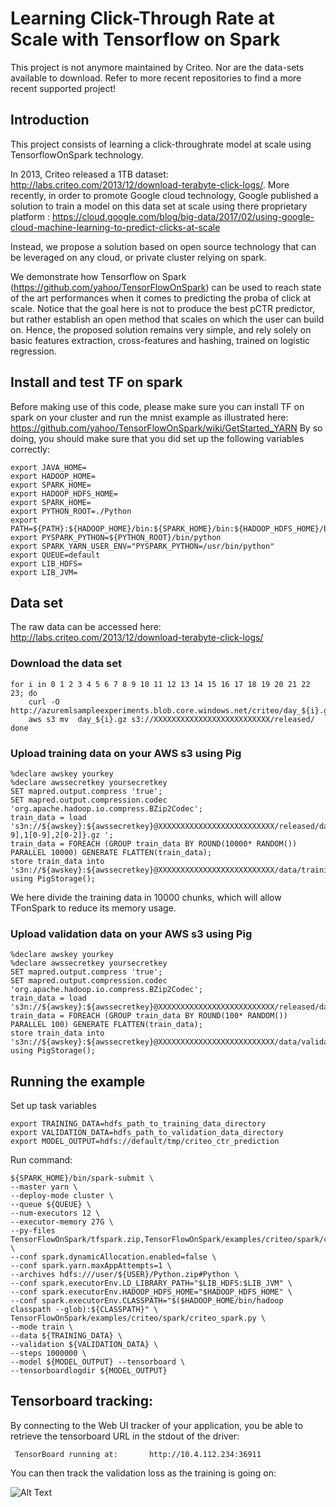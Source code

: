 # Learning Click-Through Rate at Scale with Tensorflow on Spark
This project is not anymore maintained by Criteo. Nor are the data-sets available to download. Refer to more recent repositories to find a more recent supported project!

## Introduction 
This project consists of learning a click-throughrate model at scale using TensorflowOnSpark technology.

In 2013, Criteo released a 1TB dataset: http://labs.criteo.com/2013/12/download-terabyte-click-logs/. 
More recently, in order to promote Google cloud technology, Google published a solution to train a model on this data set at scale using there proprietary platform : https://cloud.google.com/blog/big-data/2017/02/using-google-cloud-machine-learning-to-predict-clicks-at-scale 

Instead, we propose a solution based on open source technology that can be leveraged on any cloud, 
or private cluster relying on spark.

We demonstrate how Tensorflow on Spark (https://github.com/yahoo/TensorFlowOnSpark) can be used to reach state of the art performances when it comes to predicting the proba of click at scale.
Notice that the goal here is not to produce the best pCTR predictor, but rather establish an open method that scales on which the user can build on.
Hence, the proposed solution remains very simple, and rely solely on basic features extraction, cross-features and hashing, trained on logistic regression.

## Install and test TF on spark
Before making use of this code, please make sure you can install TF on spark on your cluster and
run the mnist example as illustrated here:
https://github.com/yahoo/TensorFlowOnSpark/wiki/GetStarted_YARN
By so doing, you should make sure that you did set up the following variables correctly:

```
export JAVA_HOME=
export HADOOP_HOME=
export SPARK_HOME=
export HADOOP_HDFS_HOME=
export SPARK_HOME=
export PYTHON_ROOT=./Python
export PATH=${PATH}:${HADOOP_HOME}/bin:${SPARK_HOME}/bin:${HADOOP_HDFS_HOME}/bin:${SPARK_HOME}/bin:${PYTHON_ROOT}/bin
export PYSPARK_PYTHON=${PYTHON_ROOT}/bin/python
export SPARK_YARN_USER_ENV="PYSPARK_PYTHON=/usr/bin/python"
export QUEUE=default
export LIB_HDFS=
export LIB_JVM=
```

## Data set

The raw data can be accessed here: http://labs.criteo.com/2013/12/download-terabyte-click-logs/

### Download the data set
```
for i in 0 1 2 3 4 5 6 7 8 9 10 11 12 13 14 15 16 17 18 19 20 21 22 23; do
	curl -O http://azuremlsampleexperiments.blob.core.windows.net/criteo/day_${i}.gz
	aws s3 mv  day_${i}.gz s3://XXXXXXXXXXXXXXXXXXXXXXXXXX/released/
done
```

### Upload training data on your AWS s3 using Pig

```
%declare awskey yourkey
%declare awssecretkey yoursecretkey
SET mapred.output.compress 'true';
SET mapred.output.compression.codec 'org.apache.hadoop.io.compress.BZip2Codec';
train_data = load 's3n://${awskey}:${awssecretkey}@XXXXXXXXXXXXXXXXXXXXXXXXXX/released/day_{[0-9],1[0-9],2[0-2]}.gz ';
train_data = FOREACH (GROUP train_data BY ROUND(10000* RANDOM()) PARALLEL 10000) GENERATE FLATTEN(train_data); 
store train_data into 's3n://${awskey}:${awssecretkey}@XXXXXXXXXXXXXXXXXXXXXXXXXX/data/training/' using PigStorage();
```
We here divide the training data in 10000 chunks, which will allow TFonSpark to reduce its memory usage.

### Upload validation data on your AWS s3 using Pig
```
%declare awskey yourkey
%declare awssecretkey yoursecretkey
SET mapred.output.compress 'true';
SET mapred.output.compression.codec 'org.apache.hadoop.io.compress.BZip2Codec';
train_data = load 's3n://${awskey}:${awssecretkey}@XXXXXXXXXXXXXXXXXXXXXXXXXX/released/day_23.gz';
train_data = FOREACH (GROUP train_data BY ROUND(100* RANDOM()) PARALLEL 100) GENERATE FLATTEN(train_data); 
store train_data into 's3n://${awskey}:${awssecretkey}@XXXXXXXXXXXXXXXXXXXXXXXXXX/data/validation' using PigStorage();
```






## Running the example

Set up task variables 
```
export TRAINING_DATA=hdfs_path_to_training_data_directory
export VALIDATION_DATA=hdfs_path_to_validation_data_directory
export MODEL_OUTPUT=hdfs://default/tmp/criteo_ctr_prediction
```
Run command:

```
${SPARK_HOME}/bin/spark-submit \
--master yarn \
--deploy-mode cluster \
--queue ${QUEUE} \
--num-executors 12 \
--executor-memory 27G \
--py-files TensorFlowOnSpark/tfspark.zip,TensorFlowOnSpark/examples/criteo/spark/criteo_dist.py \
--conf spark.dynamicAllocation.enabled=false \
--conf spark.yarn.maxAppAttempts=1 \
--archives hdfs:///user/${USER}/Python.zip#Python \
--conf spark.executorEnv.LD_LIBRARY_PATH="$LIB_HDFS:$LIB_JVM" \
--conf spark.executorEnv.HADOOP_HDFS_HOME="$HADOOP_HDFS_HOME" \
--conf spark.executorEnv.CLASSPATH="$($HADOOP_HOME/bin/hadoop classpath --glob):${CLASSPATH}" \
TensorFlowOnSpark/examples/criteo/spark/criteo_spark.py \
--mode train \
--data ${TRAINING_DATA} \
--validation ${VALIDATION_DATA} \
--steps 1000000 \
--model ${MODEL_OUTPUT} --tensorboard \
--tensorboardlogdir ${MODEL_OUTPUT}
```
## Tensorboard tracking:

By connecting to the Web UI tracker of your application,
you be able to retrieve the tensorboard URL in the stdout of the driver:

```
 TensorBoard running at:       http://10.4.112.234:36911
```

You can then track the validation loss as the training is going on:


![Alt Text](resources/TensorBoard-Validation.png)
 

